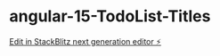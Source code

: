 # angular-15-TodoList-Titles

[Edit in StackBlitz next generation editor ⚡️](https://stackblitz.com/~/github.com/prasad9797/angular-15-TodoList-Titles)